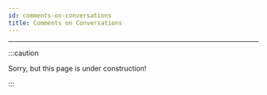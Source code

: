 ```yaml
---
id: comments-on-conversations
title: Comments on Conversations
---
```


---------------

:::caution

Sorry, but this page is under construction!

:::